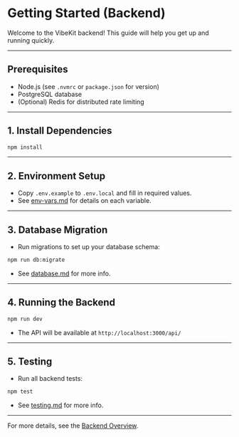 # Getting Started (Backend)

Welcome to the VibeKit backend! This guide will help you get up and running quickly.

---

## Prerequisites
- Node.js (see `.nvmrc` or `package.json` for version)
- PostgreSQL database
- (Optional) Redis for distributed rate limiting

---

## 1. Install Dependencies
```sh
npm install
```

---

## 2. Environment Setup
- Copy `.env.example` to `.env.local` and fill in required values.
- See [env-vars.md](./env-vars.md) for details on each variable.

---

## 3. Database Migration
- Run migrations to set up your database schema:
```sh
npm run db:migrate
```
- See [database.md](./database.md) for more info.

---

## 4. Running the Backend
```sh
npm run dev
```
- The API will be available at `http://localhost:3000/api/`

---

## 5. Testing
- Run all backend tests:
```sh
npm test
```
- See [testing.md](./testing.md) for more info.

---

For more details, see the [Backend Overview](./BACKEND_OVERVIEW.md). 